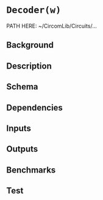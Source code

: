 # `Decoder(w)`

PATH HERE: ~/CircomLib/Circuits/... 

## Background

## Description

## Schema

## Dependencies

## Inputs

## Outputs

## Benchmarks 

## Test